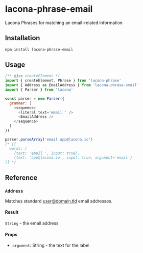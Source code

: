 # lacona-phrase-email

Lacona Phrases for matching an email-related information

## Installation

```sh
npm install lacona-phrase-email
```

## Usage

```js
/** @jsx createElement */
import { createElement, Phrase } from 'lacona-phrase'
import { Address as EmailAddress } from 'lacona-phrase-email'
import { Parser } from 'lacona'

const parser = new Parser({
  grammar: (
    <sequence>
      <literal text='email ' />
      <EmailAddress />
    </sequence>
  )
})

parser.parseArray('email app@lacona.io')
/* [{
  words: [
    {text: 'email ', input: true},
    {text: 'app@lacona.io', input: true, argument='email'}
}] */
```

## Reference

### `Address`

Matches standard user@domain.tld email addresses.

#### Result

`String` - the email address

#### Props

- `argument`: String - the text for the label
